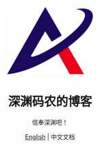 <div align="center">
  <img alt="Abyss Coder Logo" width="200" src="./source/images/icon.svg"/>
</div>

<div align="center">
  <h1>深渊码农的博客</h1>
</div>

<div align="center">

信奉深渊吧！

</div>

<div align="center">

[English](./README.md) | 中文文档

</div>